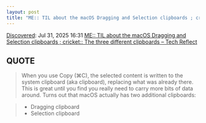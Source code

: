 ```yaml
---
layout: post
title: "ME:: TIL about the macOS Dragging and Selection clipboards ; cricket:: The three different clipboards – Tech Reflect"
---
```

[Discovered](http://rolandtanglao.com/2020/07/29/p1-blogthis-checkvist-list-links-to-blog/): Jul 31, 2025 16:31 [ME:: TIL about the macOS Dragging and Selection clipboards ; cricket:: The three different clipboards – Tech Reflect](https://techreflect.org/2017/05/the-three-different-clipboards/)

## QUOTE

>When you use Copy (⌘C), the selected content is written to the system clipboard (aka clipboard), replacing what was already there. This is great until you find you really need to carry more bits of data around. Turns out that macOS actually has two additional clipboards:

>    * Dragging clipboard
>    * Selection clipboard
